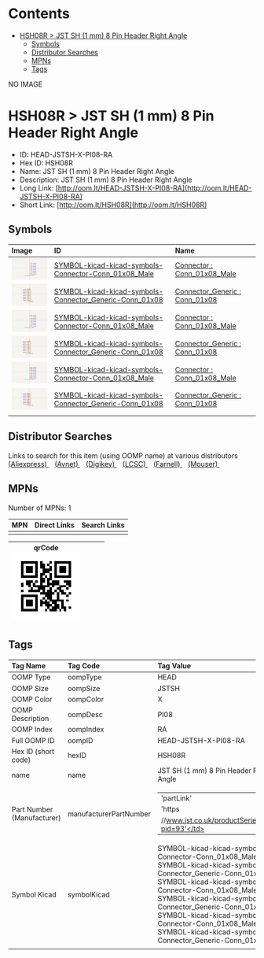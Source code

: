 



Contents
========

* [HSH08R > JST SH (1 mm) 8 Pin Header Right Angle](#hsh08r--jst-sh-1-mm-8-pin-header-right-angle)
	* [Symbols](#symbols)
	* [Distributor Searches](#distributor-searches)
	* [MPNs](#mpns)
	* [Tags](#tags)
  
NO IMAGE  
# HSH08R > JST SH (1 mm) 8 Pin Header Right Angle

- ID: HEAD-JSTSH-X-PI08-RA
- Hex ID: HSH08R
- Name: JST SH (1 mm) 8 Pin Header Right Angle
- Description: JST SH (1 mm) 8 Pin Header Right Angle
- Long Link: [http://oom.lt/HEAD-JSTSH-X-PI08-RA](http://oom.lt/HEAD-JSTSH-X-PI08-RA)
- Short Link: [http://oom.lt/HSH08R](http://oom.lt/HSH08R)

## Symbols
  

|Image|ID|Name|
| :--- | :--- | :--- |
|[![](https://raw.githubusercontent.com/oomlout/oomlout_OOMP_eda_V2/main/SYMBOL/kicad/kicad-symbols/Connector/Conn_01x08_Male/image_140.png)](https://github.com/oomlout/oomlout_OOMP_eda_V2/tree/main/SYMBOL/kicad/kicad-symbols/Connector/Conn_01x08_Male/)|[SYMBOL-kicad-kicad-symbols-Connector-Conn_01x08_Male](https://github.com/oomlout/oomlout_OOMP_eda_V2/tree/main/SYMBOL/kicad/kicad-symbols/Connector/Conn_01x08_Male/)|[Connector : Conn_01x08_Male](https://github.com/oomlout/oomlout_OOMP_eda_V2/tree/main/SYMBOL/kicad/kicad-symbols/Connector/Conn_01x08_Male/)|
|[![](https://raw.githubusercontent.com/oomlout/oomlout_OOMP_eda_V2/main/SYMBOL/kicad/kicad-symbols/Connector_Generic/Conn_01x08/image_140.png)](https://github.com/oomlout/oomlout_OOMP_eda_V2/tree/main/SYMBOL/kicad/kicad-symbols/Connector_Generic/Conn_01x08/)|[SYMBOL-kicad-kicad-symbols-Connector_Generic-Conn_01x08](https://github.com/oomlout/oomlout_OOMP_eda_V2/tree/main/SYMBOL/kicad/kicad-symbols/Connector_Generic/Conn_01x08/)|[Connector_Generic : Conn_01x08](https://github.com/oomlout/oomlout_OOMP_eda_V2/tree/main/SYMBOL/kicad/kicad-symbols/Connector_Generic/Conn_01x08/)|
|[![](https://raw.githubusercontent.com/oomlout/oomlout_OOMP_eda_V2/main/SYMBOL/kicad/kicad-symbols/Connector/Conn_01x08_Male/image_140.png)](https://github.com/oomlout/oomlout_OOMP_eda_V2/tree/main/SYMBOL/kicad/kicad-symbols/Connector/Conn_01x08_Male/)|[SYMBOL-kicad-kicad-symbols-Connector-Conn_01x08_Male](https://github.com/oomlout/oomlout_OOMP_eda_V2/tree/main/SYMBOL/kicad/kicad-symbols/Connector/Conn_01x08_Male/)|[Connector : Conn_01x08_Male](https://github.com/oomlout/oomlout_OOMP_eda_V2/tree/main/SYMBOL/kicad/kicad-symbols/Connector/Conn_01x08_Male/)|
|[![](https://raw.githubusercontent.com/oomlout/oomlout_OOMP_eda_V2/main/SYMBOL/kicad/kicad-symbols/Connector_Generic/Conn_01x08/image_140.png)](https://github.com/oomlout/oomlout_OOMP_eda_V2/tree/main/SYMBOL/kicad/kicad-symbols/Connector_Generic/Conn_01x08/)|[SYMBOL-kicad-kicad-symbols-Connector_Generic-Conn_01x08](https://github.com/oomlout/oomlout_OOMP_eda_V2/tree/main/SYMBOL/kicad/kicad-symbols/Connector_Generic/Conn_01x08/)|[Connector_Generic : Conn_01x08](https://github.com/oomlout/oomlout_OOMP_eda_V2/tree/main/SYMBOL/kicad/kicad-symbols/Connector_Generic/Conn_01x08/)|
|[![](https://raw.githubusercontent.com/oomlout/oomlout_OOMP_eda_V2/main/SYMBOL/kicad/kicad-symbols/Connector/Conn_01x08_Male/image_140.png)](https://github.com/oomlout/oomlout_OOMP_eda_V2/tree/main/SYMBOL/kicad/kicad-symbols/Connector/Conn_01x08_Male/)|[SYMBOL-kicad-kicad-symbols-Connector-Conn_01x08_Male](https://github.com/oomlout/oomlout_OOMP_eda_V2/tree/main/SYMBOL/kicad/kicad-symbols/Connector/Conn_01x08_Male/)|[Connector : Conn_01x08_Male](https://github.com/oomlout/oomlout_OOMP_eda_V2/tree/main/SYMBOL/kicad/kicad-symbols/Connector/Conn_01x08_Male/)|
|[![](https://raw.githubusercontent.com/oomlout/oomlout_OOMP_eda_V2/main/SYMBOL/kicad/kicad-symbols/Connector_Generic/Conn_01x08/image_140.png)](https://github.com/oomlout/oomlout_OOMP_eda_V2/tree/main/SYMBOL/kicad/kicad-symbols/Connector_Generic/Conn_01x08/)|[SYMBOL-kicad-kicad-symbols-Connector_Generic-Conn_01x08](https://github.com/oomlout/oomlout_OOMP_eda_V2/tree/main/SYMBOL/kicad/kicad-symbols/Connector_Generic/Conn_01x08/)|[Connector_Generic : Conn_01x08](https://github.com/oomlout/oomlout_OOMP_eda_V2/tree/main/SYMBOL/kicad/kicad-symbols/Connector_Generic/Conn_01x08/)|
||||

## Distributor Searches
  
Links to search for this item (using OOMP name) at various distributors  
[(Aliexpress) ](https://www.aliexpress.com/wholesale?SearchText=1117JST+SH+1+mm+8+Pin+Header+Right+Angle)&nbsp;&nbsp;&nbsp;[(Avnet) ](https://www.avnet.com/shop/us/search/JST+SH+1+mm+8+Pin+Header+Right+Angle)&nbsp;&nbsp;&nbsp;[(Digikey) ](https://www.digikey.co.uk/en/products/result?s=JST+SH+1+mm+8+Pin+Header+Right+Angle)&nbsp;&nbsp;&nbsp;[(LCSC) ](https://www.lcsc.com/search?q=JST+SH+1+mm+8+Pin+Header+Right+Angle)&nbsp;&nbsp;&nbsp;[(Farnell) ](https://uk.farnell.com/search?st=JST+SH+1+mm+8+Pin+Header+Right+Angle)&nbsp;&nbsp;&nbsp;[(Mouser) ](https://www.mouser.com/c/?q=JST+SH+1+mm+8+Pin+Header+Right+Angle)&nbsp;&nbsp;&nbsp;
## MPNs
  
Number of MPNs: 1  

|MPN|Direct Links|Search Links|
| :--- | :--- | :--- |
||||
  

|qrCode<br>[![](https://raw.githubusercontent.com/oomlout/oomlout_OOMP_parts_V2/main/HEAD/JSTSH/X/PI08/RA/qrCode_140.png)](https://github.com/oomlout/oomlout_OOMP_parts_V2/tree/main/HEAD/JSTSH/X/PI08/RA/qrCode.png)||||
| :---: | :---: | :---: | :---: |

## Tags
  

|Tag Name|Tag Code|Tag Value|
| :--- | :--- | :--- |
|OOMP Type|oompType|HEAD|
|OOMP Size|oompSize|JSTSH|
|OOMP Color|oompColor|X|
|OOMP Description|oompDesc|PI08|
|OOMP Index|oompIndex|RA|
|Full OOMP ID|oompID|HEAD-JSTSH-X-PI08-RA|
|Hex ID (short code)|hexID|HSH08R|
|name|name|JST SH (1 mm) 8 Pin Header Right Angle|
|Part Number (Manufacturer)|manufacturerPartNumber|<table><tr><td>'partLink'</td></tr><tr><td> 'https</td></tr><tr><td>//www.jst.co.uk/productSeries.php?pid=93'</td></tr></table>|
|Symbol Kicad|symbolKicad|SYMBOL-kicad-kicad-symbols-Connector-Conn_01x08_Male, SYMBOL-kicad-kicad-symbols-Connector_Generic-Conn_01x08, SYMBOL-kicad-kicad-symbols-Connector-Conn_01x08_Male, SYMBOL-kicad-kicad-symbols-Connector_Generic-Conn_01x08, SYMBOL-kicad-kicad-symbols-Connector-Conn_01x08_Male, SYMBOL-kicad-kicad-symbols-Connector_Generic-Conn_01x08|
||||
